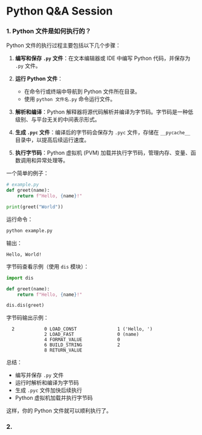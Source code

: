 # Python Q&A Session

### 1. Python 文件是如何执行的？

Python 文件的执行过程主要包括以下几个步骤：

1. **编写和保存 `.py` 文件**：在文本编辑器或 IDE 中编写 Python 代码，并保存为 `.py` 文件。

2. **运行 Python 文件**：
   - 在命令行或终端中导航到 Python 文件所在目录。
   - 使用 `python 文件名.py` 命令运行文件。

3. **解析和编译**：Python 解释器将源代码解析并编译为字节码。字节码是一种低级别、与平台无关的中间表示形式。

4. **生成 `.pyc` 文件**：编译后的字节码会保存为 `.pyc` 文件，存储在 `__pycache__` 目录中，以提高后续运行速度。

5. **执行字节码**：Python 虚拟机 (PVM) 加载并执行字节码，管理内存、变量、函数调用和异常处理等。

一个简单的例子：

```python
# example.py
def greet(name):
    return f"Hello, {name}!"

print(greet("World"))
```

运行命令：
```sh
python example.py
```

输出：
```
Hello, World!
```

字节码查看示例（使用 `dis` 模块）：

```python
import dis

def greet(name):
    return f"Hello, {name}!"

dis.dis(greet)
```

字节码输出示例：
```
  2           0 LOAD_CONST               1 ('Hello, ')
              2 LOAD_FAST                0 (name)
              4 FORMAT_VALUE             0
              6 BUILD_STRING             2
              8 RETURN_VALUE
```

总结：
- 编写并保存 `.py` 文件
- 运行时解析和编译为字节码
- 生成 `.pyc` 文件加快后续执行
- Python 虚拟机加载并执行字节码

这样，你的 Python 文件就可以顺利执行了。

### 2. 